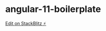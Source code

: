 # angular-11-boilerplate

[Edit on StackBlitz ⚡️](https://stackblitz.com/edit/angular-11-boilerplate)